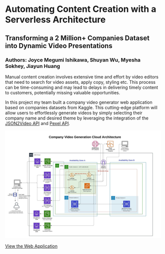 # Automating Content Creation with a Serverless Architecture
## Transforming a 2 Million+ Companies Dataset into Dynamic Video Presentations
### Authors: Joyce Megumi Ishikawa, Shuyan Wu, Myesha Sokhey, Jiayun Huang

Manual content creation involves extensive time and effort by video editors that need to search for video assets, apply copy, styling etc. This process can be time-consuming and may lead to delays in delivering timely content to customers, potentially missing valuable opportunities.

In this project my team built a company video generator web application based on companies datasets from Kaggle. This cutting-edge platform will allow users to effortlessly generate videos by simply selecting their company name and desired theme by leveraging the integration of the [JSON2Video API](https://json2video.com/) and [Pexel API](https://www.pexels.com/api/).

<img src="Company Video Generation Cloud Architecture.jpeg"/>

[View the Web Application](https://frontendcodegroup2.s3.amazonaws.com/videogenerator.html)
